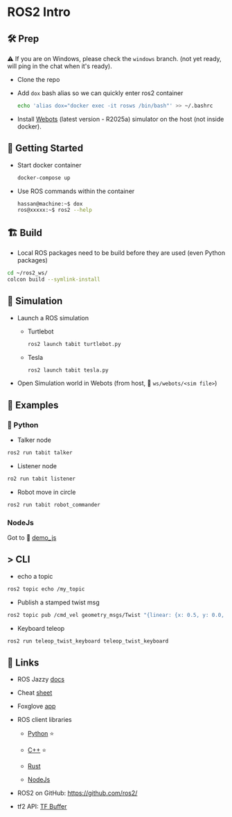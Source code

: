 # ROS2 Intro



## 🛠️ Prep 

:warning: If you are on Windows, please check the `windows` branch. (not yet ready, will ping in the chat when it's ready).

- Clone the repo

- Add `dox` bash alias so we can quickly enter ros2 container

  ```bash
  echo 'alias dox="docker exec -it rosws /bin/bash"' >> ~/.bashrc
  ```

- Install [Webots](https://cyberbotics.com/#download) (latest version - R2025a) simulator on the host (not inside docker). 

  

## :rocket: Getting Started

- Start docker container

  ```bash
  docker-compose up
  ```

- Use ROS commands within the container

  ```bash
  hassan@machine:~$ dox
  ros@xxxxx:~$ ros2 --help
  ```



## **🏗️** Build

- Local ROS packages need to be build before they are used (even Python packages)

```bash
cd ~/ros2_ws/
colcon build --symlink-install
```



## 🤖 Simulation

- Launch a ROS simulation

    - Turtlebot
      ```bash
      ros2 launch tabit turtlebot.py
      ```

    - Tesla
      ```bash
      ros2 launch tabit tesla.py
      ```


- Open Simulation world in Webots (from host, :file_folder: `ws/webots/<sim file>`)



## 📌 Examples

### :snake: Python

- Talker node

```bash
ros2 run tabit talker
```

- Listener node

```bash
ro2 run tabit listener
```

- Robot move in circle

```bash
ros2 run tabit robot_commander
```



### NodeJs

Got to  :file_folder: [demo_js](ws/src/demo_js)



## > CLI

- echo a topic

```bash
ros2 topic echo /my_topic
```

- Publish a stamped twist msg

```bash
ros2 topic pub /cmd_vel geometry_msgs/Twist "{linear: {x: 0.5, y: 0.0, z: 0.0}, angular: {x: 0.0, y: 0.0, z: 0.3}}" --rate 10
```

- Keyboard teleop

```bash
ros2 run teleop_twist_keyboard teleop_twist_keyboard
```




## :link: Links

- ROS Jazzy [docs](https://docs.ros.org/en/jazzy) 

- Cheat [sheet](cheat_sheet.md)

- Foxglove [app](https://app.foxglove.dev)

- ROS client libraries 

    - [Python](https://docs.ros.org/en/jazzy/p/rclpy/) :star:

    - [C++](https://docs.ros.org/en/jazzy/p/rclcpp/) :star:
    
    - [Rust](https://github.com/adnanademovic/rosrust)
    
    - [NodeJs](https://github.com/RobotWebTools/rclnodejs)
    
- ROS2 on GitHub: https://github.com/ros2/

- tf2 API: [TF Buffer](https://github.com/ros2/geometry2/blob/rolling/tf2_ros_py/tf2_ros/buffer_interface.py)

